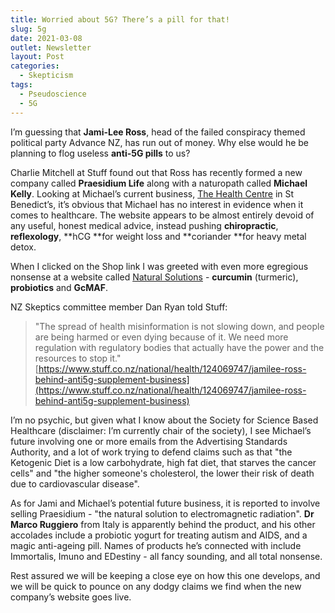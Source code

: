 ```yaml
---
title: Worried about 5G? There’s a pill for that!
slug: 5g
date: 2021-03-08
outlet: Newsletter
layout: Post
categories:
  - Skepticism
tags:
  - Pseudoscience
  - 5G
---
```


I’m guessing that **Jami-Lee Ross**, head of the failed conspiracy themed political party Advance NZ, has run out of money. Why else would he be planning to flog useless **anti-5G pills** to us?

<!-- more -->

Charlie Mitchell at Stuff found out that Ross has recently formed a new company called **Praesidium Life** along with a naturopath called **Michael Kelly**. Looking at Michael’s current business, [The Health Centre](https://healthcenter.nz/) in St Benedict’s, it’s obvious that Michael has no interest in evidence when it comes to healthcare. The website appears to be almost entirely devoid of any useful, honest medical advice, instead pushing **chiropractic**, **reflexology**, **hCG **for weight loss and **coriander **for heavy metal detox.

When I clicked on the Shop link I was greeted with even more egregious nonsense at a website called [Natural Solutions](https://naturalsolutions.nz/) - **curcumin** (turmeric), **probiotics** and **GcMAF**.

NZ Skeptics committee member Dan Ryan told Stuff:

> "The spread of health misinformation is not slowing down, and people are being harmed or even dying because of it. We need more regulation with regulatory bodies that actually have the power and the resources to stop it."
[https://www.stuff.co.nz/national/health/124069747/jamilee-ross-behind-anti5g-supplement-business](https://www.stuff.co.nz/national/health/124069747/jamilee-ross-behind-anti5g-supplement-business)

I’m no psychic, but given what I know about the Society for Science Based Healthcare (disclaimer: I’m currently chair of the society), I see Michael’s future involving one or more emails from the Advertising Standards Authority, and a lot of work trying to defend claims such as that "the Ketogenic Diet is a low carbohydrate, high fat diet, that starves the cancer cells" and "the higher someone's cholesterol, the lower their risk of death due to cardiovascular disease".

As for Jami and Michael’s potential future business, it is reported to involve selling Praesidium - "the natural solution to electromagnetic radiation". **Dr Marco Ruggiero** from Italy is apparently behind the product, and his other accolades include a probiotic yogurt for treating autism and AIDS, and a magic anti-ageing pill. Names of products he’s connected with include Immortalis, Imuno and EDestiny - all fancy sounding, and all total nonsense.

Rest assured we will be keeping a close eye on how this one develops, and we will be quick to pounce on any dodgy claims we find when the new company’s website goes live.
